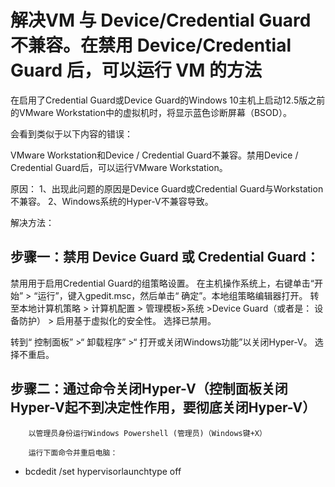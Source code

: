 # 解决VM 与 Device/Credential Guard 不兼容。在禁用 Device/Credential Guard 后，可以运行 VM 的方法

在启用了Credential Guard或Device Guard的Windows 10主机上启动12.5版之前的VMware Workstation中的虚拟机时，将显示蓝色诊断屏幕（BSOD）。

会看到类似于以下内容的错误：

VMware Workstation和Device / Credential Guard不兼容。禁用Device / Credential Guard后，可以运行VMware Workstation。

原因：
1、出现此问题的原因是Device Guard或Credential Guard与Workstation不兼容。
2、Windows系统的Hyper-V不兼容导致。

解决方法：

## 步骤一：禁用 Device Guard 或 Credential Guard：

禁用用于启用Credential Guard的组策略设置。
在主机操作系统上，右键单击“开始” > “运行”，键入gpedit.msc，然后单击“ 确定”。本地组策略编辑器打开。
转至本地计算机策略 > 计算机配置 > 管理模板>系统 >Device Guard（或者是： 设备防护） > 启用基于虚拟化的安全性。
选择已禁用。

转到“ 控制面板” >“ 卸载程序” >“ 打开或关闭Windows功能”以关闭Hyper-V。
选择不重启。

## 步骤二：通过命令关闭Hyper-V（控制面板关闭Hyper-V起不到决定性作用，要彻底关闭Hyper-V） 

        以管理员身份运行Windows Powershell (管理员)（Windows键+X）
    
        运行下面命令并重启电脑：

- bcdedit /set hypervisorlaunchtype off
  